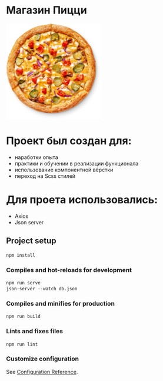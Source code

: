# Магазин Пицци

<img  src="./src/img/Cheeseburger.png" alt="Pizza logo" />

# Проект был создан для:

<ul>
<li>наработки опыта</li>
<li>практики и обучении в реализации функционала</li>
<li>использование компонентной вёрстки </li>
<li>переход на Scss стилей</li>
</ul>

# Для проета использовались:

<ul>
<li>Axios</li>
<li>Json server</li>
</ul>

## Project setup

```
npm install
```

### Compiles and hot-reloads for development

```
npm run serve
json-server --watch db.json
```

### Compiles and minifies for production

```
npm run build
```

### Lints and fixes files

```
npm run lint
```

### Customize configuration

See [Configuration Reference](https://cli.vuejs.org/config/).
